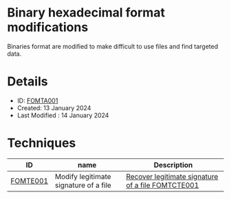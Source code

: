# Binary hexadecimal format modifications

Binaries format are modified to make difficult to use files and find targeted data.

# Details
- ID: [FOMTA001](https://github.com/blue101010/FOM/blob/main/tactics/FOMTA001.md)
- Created: 13 January 2024
- Last Modified : 14 January 2024

# Techniques 

| ID                                                                             | name                                  | Description                                                                                                                     |
| ------------------------------------------------------------------------------ | ------------------------------------- | ------------------------------------------------------------------------------------------------------------------------------- |
| [FOMTE001](https://github.com/blue101010/FOM/blob/main/techniques/FOMTE001.md) | Modify legitimate signature of a file | [Recover legitimate signature of a file FOMTCTE001](https://github.com/blue101010/FOM/blob/main/countertechniques/FOMCTE001.md) |